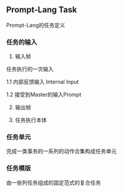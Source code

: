 ## Prompt-Lang Task

Prompt-Lang的任务定义

### 任务的输入


1. 输入帧

任务执行的一次输入

1.1 内部反馈输入 Internal Input

1.2 接受到Master的输入Prompt

2. 输出帧

3. 任务执行本体
 


### 任务单元  

完成一类事务的一系列的动作合集构成任务单元  

### 任务模版  

由一些列任务组成的固定范式的复合任务  


